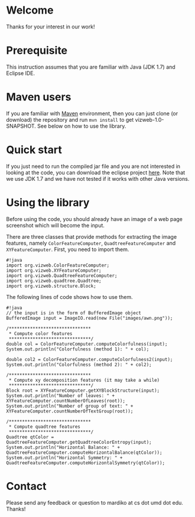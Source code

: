 # Welcome

Thanks for your interest in our work!

# Prerequisite

This instruction assumes that you are familiar with Java (JDK 1.7) and Eclipse IDE.

# Maven users

If you are familiar with [Maven](http://maven.apache.org/) environment, then you can just clone (or download) the repository and run ```mvn install``` to get vizweb-1.0-SNAPSHOT. See below on how to use the library.

# Quick start

If you just need to run the compiled jar file and you are not interested in looking at the code, you can download the eclipse project [here](https://bitbucket.org/rmardiko/vizweb/downloads/vizweb-test.zip). Note that we use JDK 1.7 and we have not tested if it works with other Java versions.

# Using the library

Before using the code, you should already have an image of a web page screenshot which will become the input. 

There are three classes that provide methods for extracting the image features, namely ```ColorFeatureComputer```, ```QuadtreeFeatureComputer``` and ```XYFeatureComputer```. First, you need to import them.

```
#!java
import org.vizweb.ColorFeatureComputer;
import org.vizweb.XYFeatureComputer;
import org.vizweb.QuadtreeFeatureComputer;
import org.vizweb.quadtree.Quadtree;
import org.vizweb.structure.Block;
```

The following lines of code shows how to use them.

```
#!java
// the input is in the form of BufferedImage object
BufferedImage input = ImageIO.read(new File("images/awn.png"));

/*******************************
 * Compute color features
 *******************************/
double col = ColorFeatureComputer.computeColorfulness(input);
System.out.println("Colorfulness (method 1): " + col);

double col2 = ColorFeatureComputer.computeColorfulness2(input);
System.out.println("Colorfulness (method 2): " + col2);

/*******************************
 * Compute xy decomposition features (it may take a while)
 *******************************/
Block root = XYFeatureComputer.getXYBlockStructure(input);
System.out.println("Number of leaves: " + XYFeatureComputer.countNumberOfLeaves(root));
System.out.println("Number of group of text: " + XYFeatureComputer.countNumberOfTextGroup(root));

/*******************************
 * Compute quadtree features
 *******************************/
Quadtree qtColor = QuadtreeFeatureComputer.getQuadtreeColorEntropy(input);
System.out.println("Horizontal Balance: " + QuadtreeFeatureComputer.computeHorizontalBalance(qtColor));
System.out.println("Horizontal Symmetry: " + QuadtreeFeatureComputer.computeHorizontalSymmetry(qtColor));
```

# Contact
Please send any feedback or question to mardiko at cs dot umd dot edu. Thanks!
